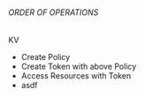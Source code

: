 #

##

####

###### ORDER OF OPERATIONS
KV
- Create Policy
- Create Token with above Policy
- Access Resources with Token
- asdf
